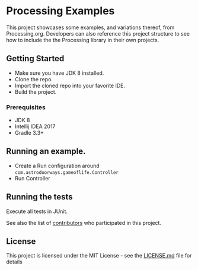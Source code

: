 # Processing Examples

This project showcases some examples, and variations thereof, from Processing.org. Developers can also reference this project
structure to see how to include the the Processing library in their own projects.

## Getting Started

* Make sure you have JDK 8 installed.
* Clone the repo.
* Import the cloned repo into your favorite IDE.
* Build the project.

### Prerequisites

* JDK 8
* Intellij IDEA 2017
* Gradle 3.3+

## Running an example.
* Create a Run configuration around `com.astrodoorways.gameoflife.Controller`
* Run Controller

## Running the tests

Execute all tests in JUnit.

See also the list of [contributors](https://github.com/your/project/contributors) who participated in this project.

## License

This project is licensed under the MIT License - see the [LICENSE.md](LICENSE.md) file for details

